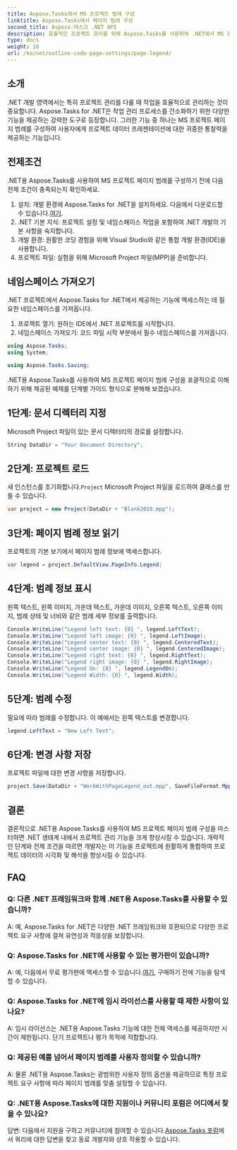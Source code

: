 ```yaml
---
title: Aspose.Tasks에서 MS 프로젝트 범례 구성
linktitle: Aspose.Tasks에서 페이지 범례 구성
second_title: Aspose.태스크 .NET API
description: 효율적인 프로젝트 관리를 위해 Aspose.Tasks를 사용하여 .NET에서 MS 프로젝트 페이지 범례를 구성하는 방법을 알아보세요. 단계별 가이드가 제공됩니다.
type: docs
weight: 18
url: /ko/net/outline-code-page-settings/page-legend/
---
```

## 소개
.NET 개발 영역에서는 특히 프로젝트 관리를 다룰 때 작업을 효율적으로 관리하는 것이 중요합니다. Aspose.Tasks for .NET은 작업 관리 프로세스를 간소화하기 위한 다양한 기능을 제공하는 강력한 도구로 등장합니다. 그러한 기능 중 하나는 MS 프로젝트 페이지 범례를 구성하여 사용자에게 프로젝트 데이터 프레젠테이션에 대한 귀중한 통찰력을 제공하는 기능입니다.
## 전제조건
.NET용 Aspose.Tasks를 사용하여 MS 프로젝트 페이지 범례를 구성하기 전에 다음 전제 조건이 충족되는지 확인하세요.
1. 설치: 개발 환경에 Aspose.Tasks for .NET을 설치하세요. 다음에서 다운로드할 수 있습니다.[여기](https://releases.aspose.com/tasks/net/).
2. .NET 기본 지식: 프로젝트 설정 및 네임스페이스 작업을 포함하여 .NET 개발의 기본 사항을 숙지합니다.
3. 개발 환경: 원활한 코딩 경험을 위해 Visual Studio와 같은 통합 개발 환경(IDE)을 사용합니다.
4. 프로젝트 파일: 실험을 위해 Microsoft Project 파일(MPP)을 준비합니다.

## 네임스페이스 가져오기
.NET 프로젝트에서 Aspose.Tasks for .NET에서 제공하는 기능에 액세스하는 데 필요한 네임스페이스를 가져옵니다.
1. 프로젝트 열기: 원하는 IDE에서 .NET 프로젝트를 시작합니다.
2. 네임스페이스 가져오기: 코드 파일 시작 부분에서 필수 네임스페이스를 가져옵니다.
```csharp
using Aspose.Tasks;
using System;

using Aspose.Tasks.Saving;
```
.NET용 Aspose.Tasks를 사용하여 MS 프로젝트 페이지 범례 구성을 포괄적으로 이해하기 위해 제공된 예제를 단계별 가이드 형식으로 분해해 보겠습니다.

## 1단계: 문서 디렉터리 지정
Microsoft Project 파일이 있는 문서 디렉터리의 경로를 설정합니다.

```csharp
String DataDir = "Your Document Directory";
```
## 2단계: 프로젝트 로드
 새 인스턴스를 초기화합니다.`Project` Microsoft Project 파일을 로드하여 클래스를 만들 수 있습니다.

```csharp
var project = new Project(DataDir + "Blank2010.mpp");
```
## 3단계: 페이지 범례 정보 읽기
프로젝트의 기본 보기에서 페이지 범례 정보에 액세스합니다.

```csharp
var legend = project.DefaultView.PageInfo.Legend;
```
## 4단계: 범례 정보 표시
왼쪽 텍스트, 왼쪽 이미지, 가운데 텍스트, 가운데 이미지, 오른쪽 텍스트, 오른쪽 이미지, 범례 상태 및 너비와 같은 범례 세부 정보를 출력합니다.

```csharp
Console.WriteLine("Legend left text: {0} ", legend.LeftText);
Console.WriteLine("Legend left image: {0} ", legend.LeftImage);
Console.WriteLine("Legend center text: {0} ", legend.CenteredText);
Console.WriteLine("Legend center image: {0} ", legend.CenteredImage);
Console.WriteLine("Legend right text: {0} ", legend.RightText);
Console.WriteLine("Legend right image: {0} ", legend.RightImage);
Console.WriteLine("Legend On: {0} ", legend.LegendOn);
Console.WriteLine("Legend Width: {0} ", legend.Width);
```
## 5단계: 범례 수정
필요에 따라 범례를 수정합니다. 이 예에서는 왼쪽 텍스트를 변경합니다.

```csharp
legend.LeftText = "New Left Text";
```
## 6단계: 변경 사항 저장
프로젝트 파일에 대한 변경 사항을 저장합니다.

```csharp
project.Save(DataDir + "WorkWithPageLegend_out.mpp", SaveFileFormat.Mpp);
```

## 결론
결론적으로 .NET용 Aspose.Tasks를 사용하여 MS 프로젝트 페이지 범례 구성을 마스터하면 .NET 생태계 내에서 프로젝트 관리 기능을 크게 향상시킬 수 있습니다. 개략적인 단계와 전제 조건을 따르면 개발자는 이 기능을 프로젝트에 원활하게 통합하여 프로젝트 데이터의 시각화 및 해석을 향상시킬 수 있습니다.
## FAQ
### Q: 다른 .NET 프레임워크와 함께 .NET용 Aspose.Tasks를 사용할 수 있습니까?
A: 예, Aspose.Tasks for .NET은 다양한 .NET 프레임워크와 호환되므로 다양한 프로젝트 요구 사항에 걸쳐 유연성과 적응성을 보장합니다.
### Q: Aspose.Tasks for .NET에 사용할 수 있는 평가판이 있습니까?
 A: 예, 다음에서 무료 평가판에 액세스할 수 있습니다.[여기](https://releases.aspose.com/), 구매하기 전에 기능을 탐색할 수 있습니다.
### Q: Aspose.Tasks for .NET에 임시 라이선스를 사용할 때 제한 사항이 있나요?
A: 임시 라이선스는 .NET용 Aspose.Tasks 기능에 대한 전체 액세스를 제공하지만 시간이 제한됩니다. 단기 프로젝트나 평가 목적에 적합합니다.
### Q: 제공된 예를 넘어서 페이지 범례를 사용자 정의할 수 있습니까?
A: 물론 .NET용 Aspose.Tasks는 광범위한 사용자 정의 옵션을 제공하므로 특정 프로젝트 요구 사항에 따라 페이지 범례를 맞춤 설정할 수 있습니다.
### Q: .NET용 Aspose.Tasks에 대한 지원이나 커뮤니티 포럼은 어디에서 찾을 수 있나요?
 답변: 다음에서 지원을 구하고 커뮤니티에 참여할 수 있습니다.[Aspose.Tasks 포럼](https://forum.aspose.com/c/tasks/15)에서 쿼리에 대한 답변을 찾고 동료 개발자와 상호 작용할 수 있습니다.
